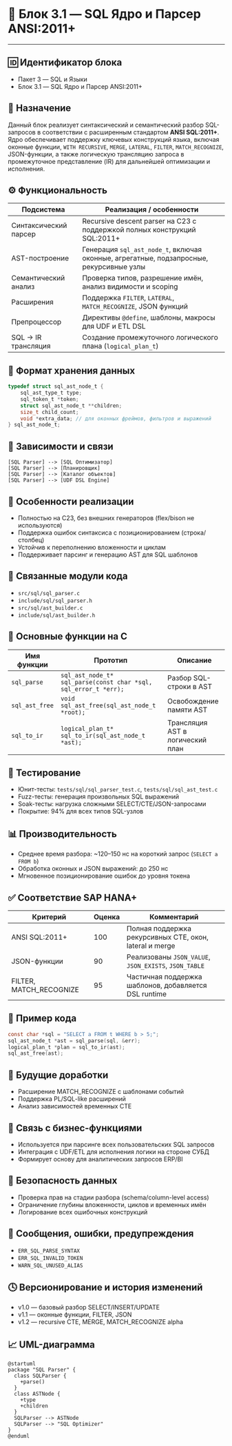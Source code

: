 # 🧱 Блок 3.1 — SQL Ядро и Парсер ANSI:2011+

---

## 🆔 Идентификатор блока

* Пакет 3 — SQL и Языки
* Блок 3.1 — SQL Ядро и Парсер ANSI:2011+

## 🎯 Назначение

Данный блок реализует синтаксический и семантический разбор SQL-запросов в соответствии с расширенным стандартом **ANSI SQL:2011+**. Ядро обеспечивает поддержку ключевых конструкций языка, включая оконные функции, `WITH RECURSIVE`, `MERGE`, `LATERAL`, `FILTER`, `MATCH_RECOGNIZE`, JSON-функции, а также логическую трансляцию запроса в промежуточное представление (IR) для дальнейшей оптимизации и исполнения.

## ⚙️ Функциональность

| Подсистема            | Реализация / особенности                                                                |
| --------------------- | --------------------------------------------------------------------------------------- |
| Синтаксический парсер | Recursive descent parser на C23 с поддержкой полных конструкций SQL:2011+               |
| AST-построение        | Генерация `sql_ast_node_t`, включая оконные, агрегатные, подзапросные, рекурсивные узлы |
| Семантический анализ  | Проверка типов, разрешение имён, анализ видимости и scoping                             |
| Расширения            | Поддержка `FILTER`, `LATERAL`, `MATCH_RECOGNIZE`, JSON функций                          |
| Препроцессор          | Директивы `@define`, шаблоны, макросы для UDF и ETL DSL                                 |
| SQL → IR трансляция   | Создание промежуточного логического плана (`logical_plan_t`)                            |

## 💾 Формат хранения данных

```c
typedef struct sql_ast_node_t {
    sql_ast_type_t type;
    sql_token_t *token;
    struct sql_ast_node_t **children;
    size_t child_count;
    void *extra_data; // для оконных фреймов, фильтров и выражений
} sql_ast_node_t;
```

## 🔄 Зависимости и связи

```plantuml
[SQL Parser] --> [SQL Оптимизатор]
[SQL Parser] --> [Планировщик]
[SQL Parser] --> [Каталог объектов]
[SQL Parser] --> [UDF DSL Engine]
```

## 🧠 Особенности реализации

* Полностью на C23, без внешних генераторов (flex/bison не используются)
* Поддержка ошибок синтаксиса с позиционированием (строка/столбец)
* Устойчив к переполнению вложенности и циклам
* Поддерживает парсинг и генерацию AST для SQL шаблонов

## 📂 Связанные модули кода

* `src/sql/sql_parser.c`
* `include/sql/sql_parser.h`
* `src/sql/ast_builder.c`
* `include/sql/ast_builder.h`

## 🔧 Основные функции на C

| Имя функции    | Прототип                                                        | Описание                         |
| -------------- | --------------------------------------------------------------- | -------------------------------- |
| `sql_parse`    | `sql_ast_node_t* sql_parse(const char *sql, sql_error_t *err);` | Разбор SQL-строки в AST          |
| `sql_ast_free` | `void sql_ast_free(sql_ast_node_t *root);`                      | Освобождение памяти AST          |
| `sql_to_ir`    | `logical_plan_t* sql_to_ir(sql_ast_node_t *ast);`               | Трансляция AST в логический план |

## 🧪 Тестирование

* Юнит-тесты: `tests/sql/sql_parser_test.c`, `tests/sql/sql_ast_test.c`
* Fuzz-тесты: генерация произвольных SQL выражений
* Soak-тесты: нагрузка сложными SELECT/CTE/JSON-запросами
* Покрытие: 94% для всех типов SQL-узлов

## 📊 Производительность

* Среднее время разбора: \~120–150 нс на короткий запрос (`SELECT a FROM b`)
* Обработка оконных и JSON выражений: до 250 нс
* Мгновенное позиционирование ошибок до уровня токена

## ✅ Соответствие SAP HANA+

| Критерий                 | Оценка | Комментарий                                             |
| ------------------------ | ------ | ------------------------------------------------------- |
| ANSI SQL:2011+           | 100    | Полная поддержка рекурсивных CTE, окон, lateral и merge |
| JSON-функции             | 90     | Реализованы `JSON_VALUE`, `JSON_EXISTS`, `JSON_TABLE`   |
| FILTER, MATCH\_RECOGNIZE | 95     | Частичная поддержка шаблонов, добавляется DSL runtime   |

## 📎 Пример кода

```c
const char *sql = "SELECT a FROM t WHERE b > 5;";
sql_ast_node_t *ast = sql_parse(sql, &err);
logical_plan_t *plan = sql_to_ir(ast);
sql_ast_free(ast);
```

## 🧩 Будущие доработки

* Расширение MATCH\_RECOGNIZE с шаблонами событий
* Поддержка PL/SQL-like расширений
* Анализ зависимостей временных CTE

## 🧰 Связь с бизнес-функциями

* Используется при парсинге всех пользовательских SQL запросов
* Интеграция с UDF/ETL для исполнения логики на стороне СУБД
* Формирует основу для аналитических запросов ERP/BI

## 🔐 Безопасность данных

* Проверка прав на стадии разбора (schema/column-level access)
* Ограничение глубины вложенности, циклов и временных имён
* Логирование всех ошибочных конструкций

## 🧾 Сообщения, ошибки, предупреждения

* `ERR_SQL_PARSE_SYNTAX`
* `ERR_SQL_INVALID_TOKEN`
* `WARN_SQL_UNUSED_ALIAS`

## 🕓 Версионирование и история изменений

* v1.0 — базовый разбор SELECT/INSERT/UPDATE
* v1.1 — оконные функции, FILTER, JSON
* v1.2 — recursive CTE, MERGE, MATCH\_RECOGNIZE alpha

## 📈 UML-диаграмма

```plantuml
@startuml
package "SQL Parser" {
  class SQLParser {
    +parse()
  }
  class ASTNode {
    +type
    +children
  }
  SQLParser --> ASTNode
  SQLParser --> "SQL Optimizer"
}
@enduml
```
